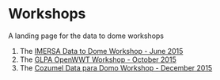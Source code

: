 # Workshops
A landing page for the data to dome workshops

1.  The [IMERSA Data to Dome Workshop - June 2015](https://github.com/IPSScienceVisualization/python-tutorials/blob/master/WorkshopInstructions.md)
2.  The [GLPA OpenWWT Workshop - October 2015](https://github.com/IPSScienceVisualization/Workshops/blob/master/GLPAworkshop.md)
3.  The [Cozumel Data para Domo Workshop - December 2015](https://github.com/IPSScienceVisualization/Workshops/blob/master/Cozumel.md)

